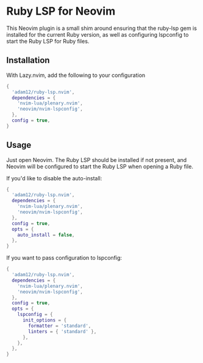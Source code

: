 # Ruby LSP for Neovim

This Neovim plugin is a small shim around ensuring that the ruby-lsp gem is
installed for the current Ruby version, as well as configuring lspconfig to
start the Ruby LSP for Ruby files.

## Installation

With Lazy.nvim, add the following to your configuration

```lua
{
  'adam12/ruby-lsp.nvim',
  dependencies = {
    'nvim-lua/plenary.nvim',
    'neovim/nvim-lspconfig',
  },
  config = true,
}
```

## Usage

Just open Neovim. The Ruby LSP should be installed if not present, and Neovim
will be configured to start the Ruby LSP when opening a Ruby file.

If you'd like to disable the auto-install:

```lua
{
  'adam12/ruby-lsp.nvim',
  dependencies = {
    'nvim-lua/plenary.nvim',
    'neovim/nvim-lspconfig',
  },
  config = true,
  opts = {
    auto_install = false,
  },
}
```

If you want to pass configuration to lspconfig:

```lua
{
  'adam12/ruby-lsp.nvim',
  dependencies = {
    'nvim-lua/plenary.nvim',
    'neovim/nvim-lspconfig',
  },
  config = true,
  opts = {
    lspconfig = {
      init_options = {
        formatter = 'standard',
        linters = { 'standard' },
      },
    },
  },
}
```
